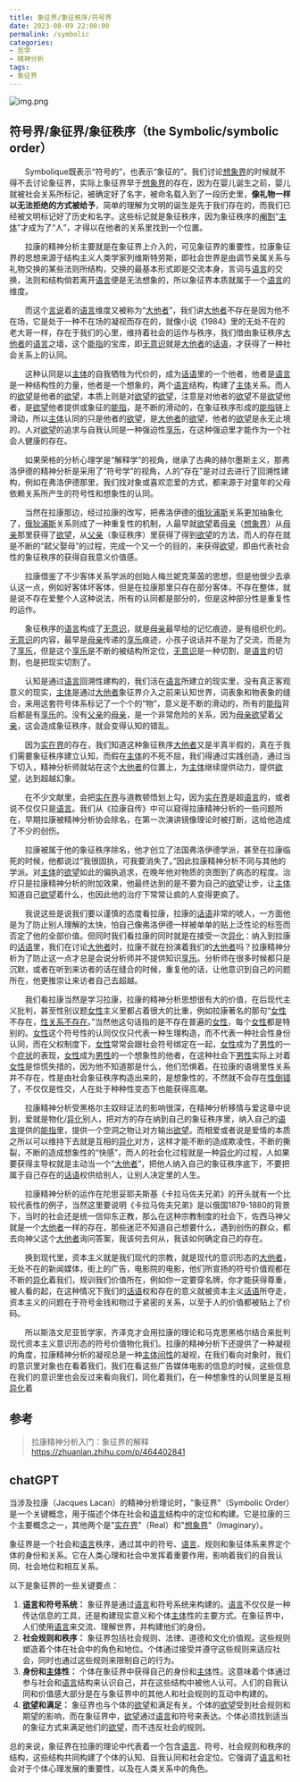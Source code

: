 ```yaml
---
title: 象征界/象征秩序/符号界
date: 2023-08-09 22:00:00
permalink: /symbolic
categories:
- 哲学
- 精神分析
tags:
- 象征界
---
```


![img.png](/images/lacan/symbolic.png)

## 符号界/象征界/象征秩序（the Symbolic/symbolic order）

&emsp;&emsp;Symbolique既表示“符号的”，也表示“象征的”。我们讨论[想象界](/imaginary)的时候就不得不去讨论象征界，实际上象征界早于[想象界](/imaginary)的存在，因为在婴儿诞生之前，婴儿就被社会关系所标记，被确定好了名字，被命名载入到了一段历史里，**像礼物一样以无法拒绝的方式被给予**，简单的理解为文明的诞生是先于我们存在的，而我们已经被文明标记好了历史和名字。这些标记就是象征秩序，因为象征秩序的[阉割](/castration)“[主体](/subject)”才成为了“人”，才得以在他者的关系里找到一个位置。

&emsp;&emsp;拉康的精神分析主要就是在象征界上介入的，可见象征界的重要性，拉康象征界的思想来源于结构主义人类学家列维斯特劳斯，即社会世界是由调节亲属关系与礼物交换的某些法则所结构，交换的最基本形式即是交流本身，言词与[语言](/language)的交换，法则和结构倘若离开[语言](/language)便是无法想象的，所以象征界本质就属于一个[语言](/language)的维度。

&emsp;&emsp;而这个[言说](/speech)着的[语言](/language)维度又被称为“[大他者](/Other)”，我们讲[大他者](/Other)不存在是因为他不在场，它是处于一种不在场的凝视而存在的，就像小说《1984》里的无处不在的老大哥一样，存在于我们的心里，维持着社会的运作与秩序，我们借由象征秩序[大他者](/Other)的[语言](/language)之墙，这个[能指](/signifier)的宝库，即[无意识](/unconscious)就是[大他者](/Other)的[话语](/discourse)，才获得了一种社会关系上的认同。

&emsp;&emsp;这种认同是以[主体](/subject)的自我牺牲为代价的，成为[话语](/discourse)里的一个他者，他者是[语言](/language)是一种结构性的力量，他者是一个想象的，两个[语言](/language)结构，构建了[主体](/subject)关系。而人的[欲望](/desire)是他者的[欲望](/desire)，本质上则是对[欲望](/desire)的[欲望](/desire)，注意是对他者的[欲望](/desire)不是[欲望](/desire)他者，是[欲望](/desire)他者提供或象征的[能指](/signifier)，是不断的滑动的，在象征秩序形成的[能指](/signifier)链上滑动，所以[主体](/subject)认同的只是他者的[欲望](/desire)，是[大他者](/Other)的[欲望](/desire)，他者的[欲望](/desire)是永无止境的。人对[欲望](/desire)的追求与自我认同是一种强迫性[享乐](/jouissance)，在这种强迫里才能作为一个社会人健康的存在。

&emsp;&emsp;如果荣格的分析心理学是“解释学”的视角，继承了古典的赫尔墨斯主义，那弗洛伊德的精神分析是采用了“符号学”的视角，人的“存在”是对过去进行了回溯性建构，例如在弗洛伊德那里，我们找对象或喜欢恋爱的方式，都来源于对童年的父母依赖关系所产生的符号性和想象性的认同。

&emsp;&emsp;当然在拉康那边，经过拉康的改写，把弗洛伊德的[俄狄浦斯](/oedipus-complex)关系更加抽象化了，[俄狄浦斯](/oedipus-complex)关系则成了一种重复性的机制，人最早就[欲望](/desire)着[母亲](/mother)（[想象界](/imaginary)）从[母亲](/mother)那里获得了[欲望](/desire)，从[父亲](/father)（象征秩序）里获得了得到[欲望](/desire)的方法，而人的存在就是不断的“弑父娶母”的过程，完成一个又一个的目的，来获得[欲望](/desire)，即由代表社会性的象征秩序的获得自我意义价值感。

&emsp;&emsp;拉康借鉴了不少客体关系学派的创始人梅兰妮克莱茵的思想，但是他很少去承认这一点，例如好客体坏客体，但是在拉康那里只存在部分客体，不存在整体，就是说不存在爱整个人这种说法，所有的认同都是部分的，但是这种部分性是重复性的运作。

&emsp;&emsp;象征秩序的[语言](/language)构成了[无意识](/unconscious)，就是[母亲](/mother)最早给的记忆痕迹，是有组织化的。[无意识](/unconscious)的内容，最早是[母亲](/mother)传递的[享乐](/jouissance)痕迹，小孩子说话并不是为了交流，而是为了[享乐](/jouissance)，但是这个[享乐](/jouissance)是不断的被结构所定位，[无意识](/unconscious)是一种切割，是[语言](/language)的切割，也是把现实切割了。

&emsp;&emsp;认知是通过[语言](/language)回溯性建构的，我们活在[语言](/language)所建立的现实里，没有真正客观意义的现实，[主体](/subject)是通过[大他者](/Other)象征界介入之前来认知世界，词表象和物表象的缝合，来用这套符号体系标记了一个个的“物”，意义是不断的滑动的，所有的[能指](/signifier)背后都是有[享乐](/jouissance)的。没有[父亲](/father)的[母亲](/mother)，是一个非常危险的关系，因为[母亲](/mother)[欲望](/desire)着[父亲](/father)，这会造成象征秩序，就会变得认知的错乱。

&emsp;&emsp;因为[实在界](/real)的存在，我们知道这种象征秩序[大他者](/Other)又是半真半假的，真在于我们需要象征秩序建立认知，而假在[主体](/subject)的不死不屈，我们得通过实践创造，通过当下切入，精神分析师就站在这个[大他者](/Other)的位置上，为[主体](/subject)继续提供动力，提供[欲望](/desire)，达到超越幻象。

&emsp;&emsp;在不少文献里，会把[实在界](/real)与道教顿悟划上勾，因为[实在界](/real)是超[语言](/language)的，或者说不仅仅只是[语言](/language)。我们从《拉康自传》中可以窥得拉康精神分析的一些问题所在，早期拉康被精神分析协会除名，在第一次演讲镜像理论时被打断，这给他造成了不少的创伤。

&emsp;&emsp;拉康被属于他的象征秩序除名，他才创立了法国弗洛伊德学派，甚至在拉康临死的时候，他都说过“我很固执，可我要消失了。”因此拉康精神分析不同与其他的学派。对[主体](/subject)的[欲望](/desire)如此的偏执追求，在晚年他对物质的贪图到了病态的程度。治疗只是拉康精神分析的附加效果，他最终达到的是不要为自己的[欲望](/desire)让步，让[主体](/subject)知道自己[欲望](/desire)着什么，也因此他的治疗下常常让疯的人变得更疯了。

&emsp;&emsp;我说这些是说我们要以谨慎的态度看拉康，拉康的[话语](/discourse)非常的唬人，一方面他是为了防止别人理解的太快，怕自己像弗洛伊德一样被单单的贴上泛性论的标签而否定了他的全部价值。但同时我们看拉康的同时就是在接受一次[异化](/alienation)：纳入到拉康的[话语](/discourse)里，我们在讨论[大他者](/Other)时，拉康不就在扮演着我们的[大他者](/Other)吗？拉康精神分析为了防止这一点才总是会说分析师并不提供知识[享乐](/jouissance)。分析师在很多时候都只是沉默，或者在听到来访者的话在缝合的时候，重复他的话，让他意识到自己的问题所在，他更推崇让来访者自己去超越。

&emsp;&emsp;我们看拉康当然是学习拉康，拉康的精神分析思想很有大的价值，在后现代主义批判，甚至性别议题[女性](/women)主义里都占着很大的比重，例如拉康著名的那句“[女性](/women)不存在，[性关系不存在](/no-sexual)。”当然他这句话指的是不存在普遍的[女性](/women)，每个[女性](/women)都是特别的。[女性](/women)这个符号性的认同仅仅只代表一种生理构造，而不代表一种社会性身份认同，而在父权制度下，[女性](/women)常常会跟社会符号绑定在一起，[女性](/women)成为了[男性](/man)的一个[症状](/symptom)的表现，[女性](/women)成为[男性](/man)的一个想象性的他者，在这种社会下[男性](/man)实际上对着[女性](/women)是惊慌失措的，因为他不知道那是什么，他们恐惧着。在拉康的语境里性关系并不存在，性是由社会象征秩序构造出来的，是想象性的，不然就不会存在[性倒错](/perversion)了，不仅仅是性交，人在处于种种性变态下也能获得高潮。

&emsp;&emsp;拉康精神分析受黑格尔主奴辩证法的影响很深，在精神分析移情与爱这章中说到，爱就是物化/[异化](/alienation)别人，把对方的存在纳到自己的象征秩序里，纳入自己的[语言](/language)提供的[能指](/signifier)里，提供一个空洞之物让对方输出[欲望](/desire)。而相爱或者说是爱情的本质之所以可以维持下去就是互相的[异化](/alienation)对方，这样才能不断的造成欺凌性，不断的撕裂，不断的造成想象性的“快感”，而人的社会化过程就是一种[异化](/alienation)的过程，人如果要获得主导权就是主动当一个“[大他者](/Other)”，把他人纳入自己的象征秩序底下，不要把属于自己存在的[话语](/discourse)权供给别人，让别人决定里的人生。

&emsp;&emsp;拉康精神分析的运作在陀思妥耶夫斯基《卡拉马佐夫兄弟》的开头就有一个比较代表性的例子，当然这里要说明《卡拉马佐夫兄弟》是以俄国1879-1880的背景下，当时的社会还是统一信仰东正教，那么在这种宗教制度的社会下，佐西马神父就是一个[大他者](/Other)一样的存在，那些迷茫不知道自己想要什么，遇到创伤的群众，都去向神父这个[大他者](/Other)询问答案，我该何去何从，我该如何确定自己的存在。

&emsp;&emsp;换到现代里，资本主义就是我们现代的宗教，就是现代的意识形态的[大他者](/Other)，无处不在的新闻媒体，街上的广告，电影院的电影，他们所宣扬的符号价值观都在不断的[异化](/alienation)着我们，规训我们价值所在，例如你一定要穿名牌，你才能获得尊重，被人看的起，在这种情况下我们的[话语](/discourse)权和存在的意义就被资本主义[话语](/discourse)所夺走，资本主义的问题在于符号金钱和物过于紧密的关系，以至于人的价值都被贴上了价码。

&emsp;&emsp;所以斯洛文尼亚哲学家，齐泽克才会用拉康的理论和马克思黑格尔结合来批判现代资本主义意识形态的符号价值物化我们。拉康的精神分析下还提供了一种凝视的角度，拉康精神分析的凝视总是一种[主体间性](/intersubjectivity)的凝视，在我们看向对象时，我们的意识里对象也在看着我们，我们在看这些广告媒体电影的信息的时候，这些信息在我们的意识里也会反过来看向我们，同化着我们，在一种想象性的认同里是互相[异化](/alienation)着

## 参考

> 拉康精神分析入门：象征界的解释 https://zhuanlan.zhihu.com/p/464402841

## chatGPT

当涉及拉康（Jacques Lacan）的精神分析理论时，"象征界"（Symbolic Order）是一个关键概念，用于描述个体在社会和[语言](/language)结构中的定位和构建。它是拉康的三个主要概念之一，其他两个是"[实在界](/real)"（Real）和"[想象界](/imaginary)"（Imaginary）。

象征界是一个社会和[语言](/language)秩序，通过其中的符号、[语言](/language)、规则和象征体系来界定个体的身份和关系。它在人类心理和社会中发挥着重要作用，影响着我们的自我认同、社会地位和相互关系。

以下是象征界的一些关键要点：

1. **[语言](/language)和符号系统：** 象征界是通过[语言](/language)和符号系统来构建的。[语言](/language)不仅仅是一种传达信息的工具，还是构建现实意义和个体[主体](/subject)性的主要方式。在象征界中，人们使用[语言](/language)来交流、理解世界，并构建他们的身份。
2. **社会规则和秩序：** 象征界包括社会规则、法律、道德和文化价值观。这些规则塑造着个体在社会中的角色和地位。个体通过接受并遵守这些规则来适应社会，同时也通过这些规则来限制自己的行为。
3. **身份和[主体](/subject)性：** 个体在象征界中获得自己的身份和[主体](/subject)性。这意味着个体通过参与社会和[语言](/language)结构来认识自己，并在这些结构中被他人认可。人们的自我认同和价值感大部分是在与象征界中的其他人和社会规则的互动中构建的。
4. **[欲望](/desire)和满足：** 象征界也与个体的[欲望](/desire)和满足有关。个体的[欲望](/desire)受到社会规则和期望的影响，而在象征界中，[欲望](/desire)通过[语言](/language)和符号来表达。个体必须找到适当的象征方式来满足他们的[欲望](/desire)，而不违反社会的规则。

总的来说，象征界在拉康的理论中代表着一个包含[语言](/language)、符号、社会规则和秩序的结构，这些结构共同构建了个体的认知、自我认同和社会定位。它强调了[语言](/language)和社会对于个体心理发展的重要性，以及在人类关系中的角色。